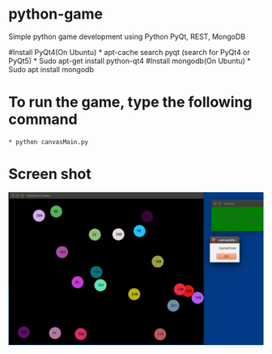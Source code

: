 # python-game
Simple python game development using Python PyQt, REST, MongoDB

#Install PyQt4(On Ubuntu)
	* apt-cache search pyqt (search for PyQt4 or PyQt5)
	* Sudo apt-get install python-qt4
#Install mongodb(On Ubuntu)
	* Sudo apt install mongodb

# To run the game, type the following command
	* python canvasMain.py

# Screen shot
![alt text](https://github.com/saanvijay/python-game/blob/master/screen-shot-game.png)
